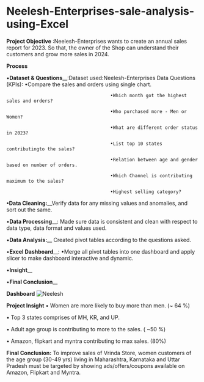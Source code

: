 # Neelesh-Enterprises-sale-analysis-using-Excel
**Project Objective** :Neelesh-Enterprises wants to create an annual sales report for 2023. So that, the owner of the Shop can understand their customers and grow more sales in 2024.

**Process**

•**Dataset & Questions**__:Dataset used:Neelesh-Enterprises Data
                        Questions (KPIs): •Compare the sales and orders using single chart.
                        
                                          •Which month got the highest sales and orders?
                                          
                                          •Who purchased more - Men or Women?
                                          
                                          •What are different order status in 2023?
                                          
                                          •List top 10 states contributingto the sales?
                                          
                                          •Relation between age and gender based on number of orders.
                                          
                                          •Which Channel is contributing maximum to the sales?
                                          
                                          •Highest selling category?
                                          
**•Data Cleaning:**__Verify data for any missing values and anomalies, and sort out the same.

•**Data Processing**__: Made sure data is consistent and clean with respect to data type, data format and values used.

•**Data Analysis:**__ Created pivot tables according to the questions asked.

•**Excel Dashboard**__: •Merge all pivot tables into one dashboard and apply slicer to make dashboard interactive and dynamic.

•**Insight**__

•**Final Conclusion**__
   
**Dashboard**
![Neelesh](https://github.com/shreyapok/Neelesh-Enterprises-sale-analysis-using-Excel/assets/162877795/56e4c056-c06c-4246-8993-b62e7290a528)

**Project Insight**
•	Women are more likely to buy more than men. (~ 64 %)

•	Top 3 states comprises of MH, KR, and UP. 

•	Adult age group is contributing to more to the sales. ( ~50 %) 

•	Amazon, flipkart and myntra contributing to max sales. (80%)

**Final Conclusion:**
To improve sales of Vrinda Store, women customers of the age group (30-49 yrs) living in Maharashtra, Karnataka and Uttar Pradesh must be targeted by showing ads/offers/coupons available on Amazon, Flipkart and Myntra.


